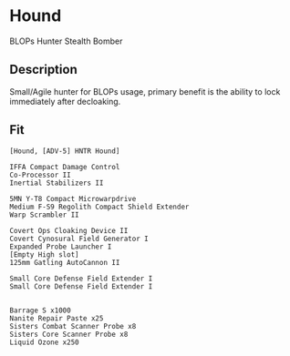 # Hound

BLOPs Hunter Stealth Bomber

## Description

Small/Agile hunter for BLOPs usage, primary benefit is the ability to lock immediately after decloaking.

## Fit

```
[Hound, [ADV-5] HNTR Hound]

IFFA Compact Damage Control
Co-Processor II
Inertial Stabilizers II

5MN Y-T8 Compact Microwarpdrive
Medium F-S9 Regolith Compact Shield Extender
Warp Scrambler II

Covert Ops Cloaking Device II
Covert Cynosural Field Generator I
Expanded Probe Launcher I
[Empty High slot]
125mm Gatling AutoCannon II

Small Core Defense Field Extender I
Small Core Defense Field Extender I


Barrage S x1000
Nanite Repair Paste x25
Sisters Combat Scanner Probe x8
Sisters Core Scanner Probe x8
Liquid Ozone x250
```